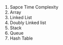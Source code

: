 1. Sapce Time Complexity
2. Array
3. Linked List
4. Doubly Linked list
5. Stack
6. Queue
7. Hash Table